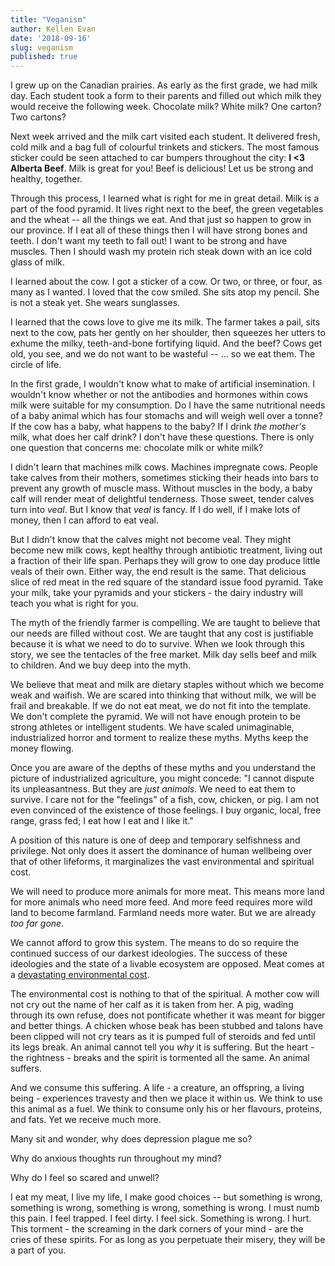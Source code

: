 ```yaml
---
title: "Veganism"
author: Kellen Evan
date: '2018-09-16'
slug: veganism
published: true
---
```


I grew up on the Canadian prairies. As early as the first grade, we had milk day. Each student took a form to their parents and filled out which milk they would receive the following week. Chocolate milk? White milk? One carton? Two cartons?

Next week arrived and the milk cart visited each student. It delivered fresh, cold milk and a bag full of colourful trinkets and stickers. The most famous sticker could be seen attached to car bumpers throughout the city: **I <3 Alberta Beef**. Milk is great for you! Beef is delicious! Let us be strong and healthy, together.

Through this process, I learned what is right for me in great detail. Milk is a part of the food pyramid. It lives right next to the beef, the green vegetables and the wheat -- all the things we eat. And that just so happen to grow in our province. If I eat all of these things then I will have strong bones and teeth. I don't want my teeth to fall out! I want to be strong and have muscles. Then I should wash my protein rich steak down with an ice cold glass of milk.

I learned about the cow. I got a sticker of a cow. Or two, or three, or four, as many as I wanted. I loved that the cow smiled. She sits atop my pencil. She is not a steak yet. She wears sunglasses.

I learned that the cows love to give me its milk. The farmer takes a pail, sits next to the cow, pats her gently on her shoulder, then squeezes her utters to exhume the milky, teeth-and-bone fortifying liquid. And the beef? Cows get old, you see, and we do not want to be wasteful -- ... so we eat them. The circle of life.

In the first grade, I wouldn't know what to make of artificial insemination. I wouldn't know whether or not the antibodies and hormones within cows milk were suitable for my consumption. Do I have the same nutritional needs of a baby animal which has four stomachs and will weigh well over a tonne? If the cow has a baby, what happens to the baby? If I drink _the mother's_ milk, what does her calf drink? I don't have these questions. There is only one question that concerns me: chocolate milk or white milk?

I didn't learn that machines milk cows. Machines impregnate cows. People take calves from their mothers, sometimes sticking their heads into bars to prevent any growth of muscle mass. Without muscles in the body, a baby calf will render meat of delightful tenderness. Those sweet, tender calves turn into _veal_. But I know that _veal_ is fancy. If I do well, if I make lots of money, then I can afford to eat veal.

But I didn't know that the calves might not become veal. They might become new milk cows, kept healthy through antibiotic treatment, living out a fraction of their life span. Perhaps they will grow to one day produce little veals of their own. Either way, the end result is the same. That delicious slice of red meat in the red square of the standard issue food pyramid. Take your milk, take your pyramids and your stickers - the dairy industry will teach you what is right for you.

The myth of the friendly farmer is compelling. We are taught to believe that our needs are filled without cost. We are taught that any cost is justifiable because it is what we need to do to survive. When we look through this story, we see the tentacles of the free market. Milk day sells beef and milk to children. And we buy deep into the myth.

We believe that meat and milk are dietary staples without which we become weak and waifish. We are scared into thinking that without milk, we will be frail and breakable. If we do not eat meat, we do not fit into the template. We don't complete the pyramid. We will not have enough protein to be strong athletes or intelligent students. We have scaled unimaginable, industrialized horror and torment to realize these myths. Myths keep the money flowing.

Once you are aware of the depths of these myths and you understand the picture of industrialized agriculture, you might concede: "I cannot dispute its unpleasantness. But they are *just animals*. We need to eat them to survive. I care not for the "feelings" of a fish, cow, chicken, or pig. I am not even convinced of the existence of those feelings. I buy organic, local, free range, grass fed; I eat how I eat and I like it."

A position of this nature is one of deep and temporary selfishness and privilege. Not only does it assert the dominance of human wellbeing over that of other lifeforms, it marginalizes the vast environmental and spiritual cost.

We will need to produce more animals for more meat. This means more land for more animals who need more feed. And more feed requires more wild land to become farmland. Farmland needs more water. But we are already _too far gone_.

We cannot afford to grow this system. The means to do so require the continued success of our darkest ideologies. The success of these ideologies and the state of a livable ecosystem are opposed. Meat comes at a [devastating environmental cost](http://cases.open.ubc.ca/environmental-impact-of-meat-consumption/).

The environmental cost is nothing to that of the spiritual. A mother cow will not cry out the name of her calf as it is taken from her. A pig, wading through its own refuse, does not pontificate whether it was meant for bigger and better things. A chicken whose beak has been stubbed and talons have been clipped will not cry tears as it is pumped full of steroids and fed until its legs break. An animal cannot tell you _why_ it is suffering. But the heart - the rightness - breaks and the spirit is tormented all the same. An animal suffers.

And we consume this suffering. A life - a creature, an offspring, a living being - experiences travesty and then we place it within us. We think to use this animal as a fuel. We think to consume only his or her flavours, proteins, and fats. Yet we receive much more.

Many sit and wonder, why does depression plague me so?

Why do anxious thoughts run throughout my mind?

Why do I feel so scared and unwell?

I eat my meat, I live my life, I make good choices -- but something is wrong, something is wrong, something is wrong, something is wrong. I must numb this pain. I feel trapped. I feel dirty. I feel sick. Something is wrong. I hurt. This torment - the screaming in the dark corners of your mind - are the cries of these spirits. For as long as you perpetuate their misery, they will be a part of you.

 
